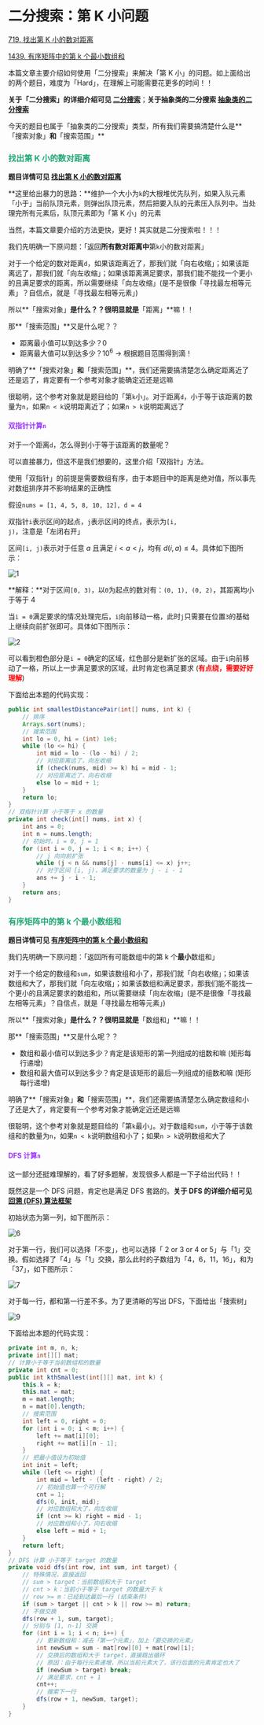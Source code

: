 # 二分搜索：第 K 小问题

[719. 找出第 K 小的数对距离](https://leetcode.cn/problems/find-k-th-smallest-pair-distance/)

[1439. 有序矩阵中的第 k 个最小数组和](https://leetcode.cn/problems/find-the-kth-smallest-sum-of-a-matrix-with-sorted-rows/)



本篇文章主要介绍如何使用「二分搜索」来解决「第 K 小」的问题。如上面给出的两个题目，难度为「Hard」，在理解上可能需要花更多的时间！！

**关于「二分搜索」的详细介绍可见 [二分搜索](./二分搜索.html)**；**关于抽象类的二分搜索 [抽象类的二分搜索](./抽象类的二分搜索.html)**

今天的题目也属于「抽象类的二分搜索」类型，所有我们需要搞清楚什么是**「搜索对象」**和**「搜索范围」**

### <font color=#1FA774>找出第 K 小的数对距离</font>

**题目详情可见 [找出第 K 小的数对距离](https://leetcode.cn/problems/find-k-th-smallest-pair-distance/)**

**这里给出暴力的思路：**维护一个大小为`k`的大根堆优先队列，如果入队元素「小于」当前队顶元素，则弹出队顶元素，然后把要入队的元素压入队列中。当处理完所有元素后，队顶元素即为「第 K 小」的元素

当然，本篇文章要介绍的方法更快，更好！其实就是二分搜索啦！！！

我们先明确一下原问题：「返回**所有数对距离中**第`k`小的数对距离」

对于一个给定的数对距离`d`，如果该距离近了，那我们就「向右收缩」；如果该距离远了，那我们就「向左收缩」；如果该距离满足要求，那我们能不能找一个更小的且满足要求的距离，所以需要继续「向左收缩」(是不是很像「寻找最左相等元素」？自信点，就是「寻找最左相等元素」)

所以**「搜索对象」**是什么？？很明显就是**「距离」**嘛！！

那**「搜索范围」**又是什么呢？？

- 距离最小值可以到达多少？$0$
- 距离最大值可以到达多少？$10^6$ -> 根据题目范围得到滴！ 

明确了**「搜索对象」**和**「搜索范围」**，我们还需要搞清楚怎么确定距离近了还是远了，肯定要有一个参考对象才能确定近还是远嘛

很聪明，这个参考对象就是题目给的「第`k`小」。对于距离`d`，小于等于该距离的数量为`n`，如果`n < k`说明距离近了；如果`n > k`说明距离远了

#### <font color=#9933FF>双指针计算`n`</font>

对于一个距离`d`，怎么得到小于等于该距离的数量呢？

可以直接暴力，但这不是我们想要的，这里介绍「双指针」方法。

使用「双指针」的前提是需要数组有序，由于本题目中的距离是绝对值，所以事先对数组排序并不影响结果的正确性

假设`nums = [1, 4, 5, 8, 10, 12], d = 4`

双指针`i`表示区间的起点，`j`表示区间的终点，表示为`[i, j)`，注意是「左闭右开」

区间`[i, j)`表示对于任意 $a$ 且满足 $i < a < j$，均有 $d(i, a) \le 4$。具体如下图所示：

![1](https://cdn.jsdelivr.net/gh/LFool/image-hosting@master/20220617/2025301655468730OZ9wGB1.svg)

**解释：**对于区间`[0, 3)`，以`0`为起点的数对有：`(0, 1), (0, 2)`，其距离均小于等于 4

当`i = 0`满足要求的情况处理完后，`i`向前移动一格，此时`j`只需要在位置`3`的基础上继续向前扩张即可。具体如下图所示：

![2](https://cdn.jsdelivr.net/gh/LFool/image-hosting@master/20220617/21264916554724093DjxAw2.svg)

可以看到橙色部分是`i = 0`确定的区域，红色部分是新扩张的区域。由于`i`向前移动了一格，所以上一步满足要求的区域，此时肯定也满足要求 (**<font color='red'>有点绕，需要好好理解</font>**)

下面给出本题的代码实现：

```java
public int smallestDistancePair(int[] nums, int k) {
    // 排序
    Arrays.sort(nums);
    // 搜索范围
    int lo = 0, hi = (int) 1e6;
    while (lo <= hi) {
        int mid = lo - (lo - hi) / 2;
        // 对应距离远了，向左收缩
        if (check(nums, mid) >= k) hi = mid - 1;
        // 对应距离近了，向右收缩
        else lo = mid + 1;
    }
    return lo;
}
// 双指针计算 小于等于 x 的数量
private int check(int[] nums, int x) {
    int ans = 0;
    int n = nums.length;
    // 初始时，i = 0, j = 1
    for (int i = 0, j = 1; i < n; i++) {
        // j 向向前扩张
        while (j < n && nums[j] - nums[i] <= x) j++;
        // 对于区间 [i, j)，满足要求的数量为 j - i - 1
        ans += j - i - 1;
    }
    return ans;
}
```

### <font color=#1FA774>有序矩阵中的第 k 个最小数组和</font>

**题目详情可见 [有序矩阵中的第 k 个最小数组和](https://leetcode.cn/problems/find-the-kth-smallest-sum-of-a-matrix-with-sorted-rows/)**

我们先明确一下原问题：「返回所有可能数组中的第 k 个**最小**数组和」

对于一个给定的数组和`sum`，如果该数组和小了，那我们就「向右收缩」；如果该数组和大了，那我们就「向左收缩」；如果该数组和满足要求，那我们能不能找一个更小的且满足要求的数组和，所以需要继续「向左收缩」(是不是很像「寻找最左相等元素」？自信点，就是「寻找最左相等元素」)

所以**「搜索对象」**是什么？？很明显就是**「数组和」**嘛！！

那**「搜索范围」**又是什么呢？？

- 数组和最小值可以到达多少？肯定是该矩形的第一列组成的组数和嘛 (矩形每行递增)
- 数组和最大值可以到达多少？肯定是该矩形的最后一列组成的组数和嘛 (矩形每行递增)

明确了**「搜索对象」**和**「搜索范围」**，我们还需要搞清楚怎么确定数组和小了还是大了，肯定要有一个参考对象才能确定近还是远嘛

很聪明，这个参考对象就是题目给的「第`k`最小」。对于数组和`sum`，小于等于该数组和的数量为`n`，如果`n < k`说明数组和小了；如果`n > k`说明数组和大了

#### <font color=#9933FF>DFS 计算`n`</font>

这一部分还挺难理解的，看了好多题解，发现很多人都是一下子给出代码！！

既然这是一个 DFS 问题，肯定也是满足 DFS 套路的。**关于 DFS 的详细介绍可见 [回溯 (DFS) 算法框架](./回溯(DFS).html)**

初始状态为第一列，如下图所示：

![6](https://cdn.jsdelivr.net/gh/LFool/image-hosting@master/20220617/2102461655470966PxiWrO6.svg)

对于第一行，我们可以选择「不变」，也可以选择「 2 or 3 or 4 or 5」与「1」交换。假如选择了「4」与「1」交换，那么此时的子数组为「4，6，11，16」，和为「37」，如下图所示：

![7](https://cdn.jsdelivr.net/gh/LFool/image-hosting@master/20220617/2102591655470979Wwuab67.svg)

对于每一行，都和第一行差不多。为了更清晰的写出 DFS，下面给出「搜索树」

![9](https://cdn.jsdelivr.net/gh/LFool/image-hosting@master/20220617/21143416554716744vViK89.svg)

下面给出本题的代码实现：

```java
private int m, n, k;
private int[][] mat;
// 计算小于等于当前数组和的数量
private int cnt = 0;
public int kthSmallest(int[][] mat, int k) {
    this.k = k;
    this.mat = mat;
    m = mat.length;
    n = mat[0].length;
    // 搜索范围
    int left = 0, right = 0;
    for (int i = 0; i < m; i++) {
        left += mat[i][0];
        right += mat[i][n - 1];
    }
    // 把最小值设为初始值
    int init = left;
    while (left <= right) {
        int mid = left - (left - right) / 2;
        // 初始值也算一个可行解
        cnt = 1;
        dfs(0, init, mid);
        // 对应数组和大了，向左收缩
        if (cnt >= k) right = mid - 1;
        // 对应数组和小了，向右收缩
        else left = mid + 1;
    }
    return left;
}
// DFS 计算 小于等于 target 的数量
private void dfs(int row, int sum, int target) {
    // 特殊情况，直接返回
    // sum > target：当前数组和大于 target
    // cnt > k：当前小于等于 target 的数量大于 k
    // row >= m：已经到达最后一行 (结束条件)
    if (sum > target || cnt > k || row >= m) return;
    // 不做交换
    dfs(row + 1, sum, target);
    // 分别与 [1, n-1] 交换
    for (int i = 1; i < n; i++) {
        // 更新数组和：减去「第一个元素」，加上「要交换的元素」
        int newSum = sum - mat[row][0] + mat[row][i];
        // 交换后的数组和大于 target，直接跳出循环
        // 原因：由于每行元素递增，所以当前元素大了，该行后面的元素肯定也大了
        if (newSum > target) break;
        // 满足要求，cnt + 1
        cnt++;
        // 搜索下一行
        dfs(row + 1, newSum, target);
    }
}
```
